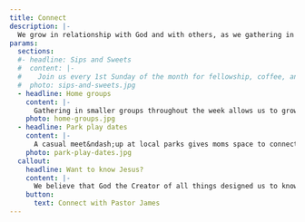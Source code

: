 ```yaml
---
title: Connect
description: |-
  We grow in relationship with God and with others, as we gathering in small groups throughout the week, or at a park while kids play.
params:
  sections:
  #- headline: Sips and Sweets
  #  content: |-
  #    Join us every 1st Sunday of the month for fellowship, coffee, and pastries before the start of church service. Whether you're a regular attendee or a first-time visitor, our doors and hearts are open to welcome you. We look forward to seeing you there.
  #  photo: sips-and-sweets.jpg
  - headline: Home groups
    content: |-
      Gathering in smaller groups throughout the week allows us to grow in relationship with God and with others in a more personal setting. Sharing meals in homes, we discuss life and God's Word, and pray for one another. An extension of Sunday worship in a way, Home Groups provide space to grow in faith while connecting more deeply with others.
    photo: home-groups.jpg
  - headline: Park play dates
    content: |-
      A casual meet&ndash;up at local parks gives moms space to connect while kids play together. The parks are on a rotation to provide a variety of scenery and geography. A great place to build relationships, meet other moms in similar life stages, and have fun!
    photo: park-play-dates.jpg
  callout:
    headline: Want to know Jesus?
    content: |-
      We believe that God the Creator of all things designed us to know Him, and designed us to find rich, abundant meaningful life in relationship with Him through Jesus Christ. If you are curious about Jesus, or have questions, we'd be glad to talk.
    button:
      text: Connect with Pastor James
---
```

